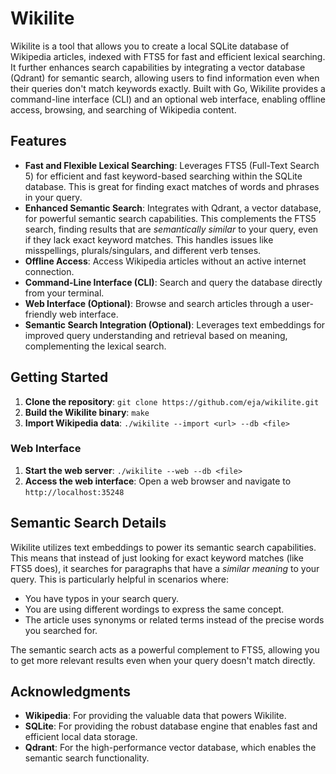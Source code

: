 # Wikilite

Wikilite is a tool that allows you to create a local SQLite database of Wikipedia articles, indexed with FTS5 for fast and efficient lexical searching. It further enhances search capabilities by integrating a vector database (Qdrant) for semantic search, allowing users to find information even when their queries don't match keywords exactly. Built with Go, Wikilite provides a command-line interface (CLI) and an optional web interface, enabling offline access, browsing, and searching of Wikipedia content.

## Features

*   **Fast and Flexible Lexical Searching**: Leverages FTS5 (Full-Text Search 5) for efficient and fast keyword-based searching within the SQLite database. This is great for finding exact matches of words and phrases in your query.
*  **Enhanced Semantic Search**: Integrates with Qdrant, a vector database, for powerful semantic search capabilities. This complements the FTS5 search, finding results that are *semantically similar* to your query, even if they lack exact keyword matches. This handles issues like misspellings, plurals/singulars, and different verb tenses.
*   **Offline Access**: Access Wikipedia articles without an active internet connection.
*   **Command-Line Interface (CLI)**: Search and query the database directly from your terminal.
*   **Web Interface (Optional)**: Browse and search articles through a user-friendly web interface.
*   **Semantic Search Integration (Optional)**: Leverages text embeddings for improved query understanding and retrieval based on meaning, complementing the lexical search.

## Getting Started

1.  **Clone the repository**: `git clone https://github.com/eja/wikilite.git`
2.  **Build the Wikilite binary**: `make`
3.  **Import Wikipedia data**: `./wikilite --import <url> --db <file>`

### Web Interface

1.  **Start the web server**: `./wikilite --web --db <file>`
2.  **Access the web interface**: Open a web browser and navigate to `http://localhost:35248`

## Semantic Search Details

Wikilite utilizes text embeddings to power its semantic search capabilities. This means that instead of just looking for exact keyword matches (like FTS5 does), it searches for paragraphs that have a *similar meaning* to your query. This is particularly helpful in scenarios where:

*   You have typos in your search query.
*   You are using different wordings to express the same concept.
*   The article uses synonyms or related terms instead of the precise words you searched for.

The semantic search acts as a powerful complement to FTS5, allowing you to get more relevant results even when your query doesn't match directly.

## Acknowledgments

*   **Wikipedia**: For providing the valuable data that powers Wikilite.
*   **SQLite**: For providing the robust database engine that enables fast and efficient local data storage.
*   **Qdrant**: For the high-performance vector database, which enables the semantic search functionality.
